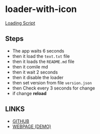 # loader-with-icon
[Loading Script](https://freesoftwaredevlopment.github.io/loader-with-icon/load.js)
## Steps
- The app waits 6 seconds
- then it load the `text.txt` file
- then it loads the `README.md` file
- then it comile md
- then it wait 2 seconds
- then it disable the loader
- then set version from file `version.json`
- then Check every 3 seconds for change
- if change **reload**

## LINKS

- [GITHUB](https://github.com/FreeSoftwareDevlopment/loader-with-icon)
- [WEBPAGE (DEMO)](https://freesoftwaredevlopment.github.io/loader-with-icon/)
